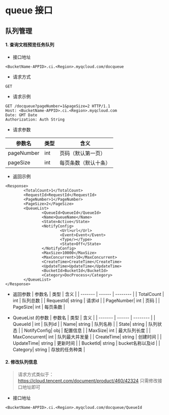 # queue 接口

## 队列管理

#### 1. 查询文档预览任务队列

* 接口地址

```
<BucketName-APPID>.ci.<Region>.myqcloud.com/docqueue
```

* 请求方式

```
GET
```

* 请求示例 

```
GET /docqueue?pageNumber=1&pageSize=2 HTTP/1.1
Host: <BucketName-APPID>.ci.<Region>.myqcloud.com
Date: GMT Date
Authorization: Auth String
```

* 请求参数

| 参数名  | 类型   | 含义     |
| ------- | ------ | -------- |
| pageNumber    | int    | 页码（默认第一页）  |
| pageSize| int | 每页条数（默认十条） |

* 返回示例

```
<Response>
        <TotalCount>1</TotalCount>
        <RequestId>RequestId</RequestId>
        <PageNumber>1</PageNumber>
        <PageSize>2</PageSize>
        <QueueList>
                <QueueId>QueueId</QueueId>
                <Name>QueueName</Name>
                <State>Active</State>
                <NotifyConfig>
                        <Url>url</Url>
                        <Event>Event</Event>
                        <Type/></Type>
                        <State>Off</State>
                </NotifyConfig>
                <MaxSize>10000</MaxSize>
                <MaxConcurrent>10</MaxConcurrent>
                <CreateTime>CreateTime</CreateTime>
                <UpdateTime>UpdateTime</UpdateTime>
                <BucketId>BucketId</BucketId>
                <Category>DocProcess</Category>
        </QueueList>
</Response>
```

* 返回参数
| 参数名  | 类型   | 含义     |
| ------- | ------ | -------- |
| TotalCount    | int    | 队列总数  |
| RequestId| string | 请求id |
| PageNumber| int | 页码 |
| PageSize| int | 每页条数 |

* QueueList 的参数
| 参数名  | 类型   | 含义     |
| ------- | ------ | -------- |
| QueueId    | int    | 队列id  |
| Name| string | 队列名称 |
| State| string | 队列状态 |
| NotifyConfig| obj | 配置信息 |
| MaxSize| int | 最大队列长度 |
| MaxConcurrent| int | 队列最大并发量 |
| CreateTime| string | 创建时间 |
| UpdateTime| string | 更新时间 |
| BucketId| string | bucket名称以及id |
| Category| string | 存放的任务种类 |

#### 2. 修改队列信息
> 请求方式类似于：https://cloud.tencent.com/document/product/460/42324 只需修改接口地址即可

* 接口地址

```
<BucketName-APPID>.ci.<Region>.myqcloud.com/docqueue/QueueId 
```